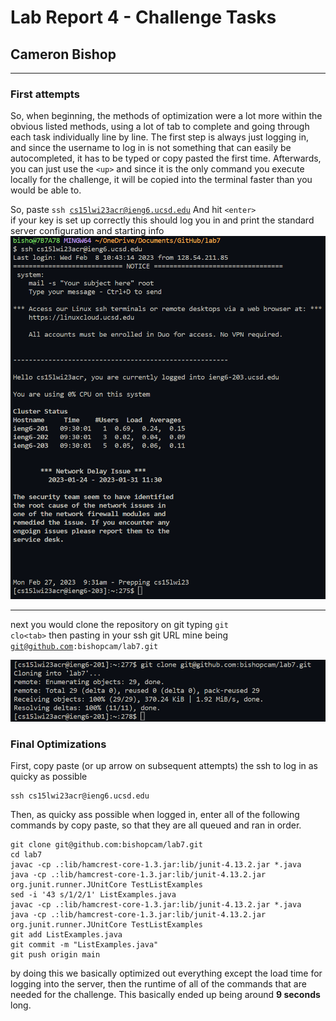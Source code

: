 # Lab Report 4 - Challenge Tasks 
## Cameron Bishop
---
### First attempts
So, when beginning, the methods of optimization were a lot more within the obvious listed methods, using a lot of tab to complete and going through each task individually line by line.
The first step is always just logging in, and since the username to log in is not something that can easily be autocompleted, it has to be typed or copy pasted the first time.
Afterwards, you can just use the <code>&lt;up&gt;</code> and since it is the only command you execute locally for the challenge, it will be copied into the terminal faster than you would be able to.  

So, paste
<code>ssh cs15lwi23acr@ieng6.ucsd.edu</code>
And hit 
<code>&lt;enter&gt;</code>  
if your key is set up correctly this should log you in and print the standard server configuration and starting info
![Image](pictures/ssh.png)  

---

next you would clone the repository on git typing <code>git clo&lt;tab&gt;</code> then pasting in your ssh git URL mine being <code>git@github.com:bishopcam/lab7.git</code> 

![Image](pictures/gitclone.png) 


### Final Optimizations 
First, copy paste (or up arrow on subsequent attempts) the ssh to log in as quicky as possible
```
ssh cs15lwi23acr@ieng6.ucsd.edu
```
Then, as quicky ass possible when logged in, enter all of the following commands by copy paste, so that they are all queued and ran in order.
```
git clone git@github.com:bishopcam/lab7.git 
cd lab7
javac -cp .:lib/hamcrest-core-1.3.jar:lib/junit-4.13.2.jar *.java
java -cp .:lib/hamcrest-core-1.3.jar:lib/junit-4.13.2.jar org.junit.runner.JUnitCore TestListExamples
sed -i '43 s/1/2/1' ListExamples.java
javac -cp .:lib/hamcrest-core-1.3.jar:lib/junit-4.13.2.jar *.java
java -cp .:lib/hamcrest-core-1.3.jar:lib/junit-4.13.2.jar org.junit.runner.JUnitCore TestListExamples
git add ListExamples.java
git commit -m "ListExamples.java"
git push origin main
```
by doing this we basically optimized out everything except the load time for logging into the server, then the runtime of all of the commands that are needed for the challenge. This basically ended up being around **9 seconds** long.

